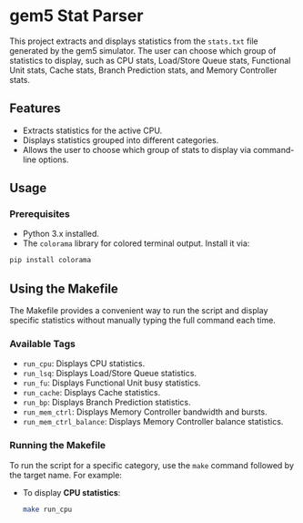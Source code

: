 # gem5 Stat Parser

This project extracts and displays statistics from the `stats.txt` file generated by the gem5 simulator. The user can choose which group of statistics to display, such as CPU stats, Load/Store Queue stats, Functional Unit stats, Cache stats, Branch Prediction stats, and Memory Controller stats.

## Features

- Extracts statistics for the active CPU.
- Displays statistics grouped into different categories.
- Allows the user to choose which group of stats to display via command-line options.

## Usage

### Prerequisites

- Python 3.x installed.
- The `colorama` library for colored terminal output. Install it via:

```bash
pip install colorama
```
## Using the Makefile

The Makefile provides a convenient way to run the script and display specific statistics without manually typing the full command each time.

### Available Tags

- `run_cpu`: Displays CPU statistics.
- `run_lsq`: Displays Load/Store Queue statistics.
- `run_fu`: Displays Functional Unit busy statistics.
- `run_cache`: Displays Cache statistics.
- `run_bp`: Displays Branch Prediction statistics.
- `run_mem_ctrl`: Displays Memory Controller bandwidth and bursts.
- `run_mem_ctrl_balance`: Displays Memory Controller balance statistics.

### Running the Makefile

To run the script for a specific category, use the `make` command followed by the target name. For example:

- To display **CPU statistics**:

  ```bash
  make run_cpu
  ```

